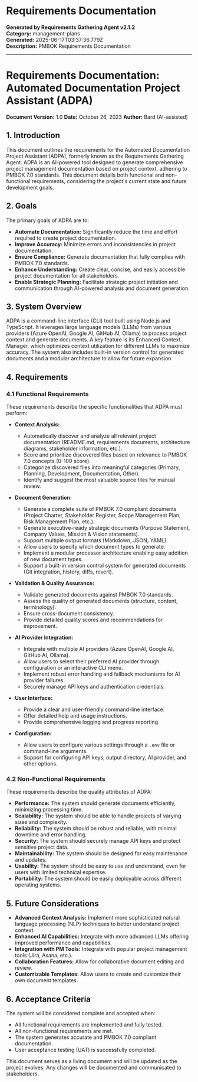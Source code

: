 # Requirements Documentation

**Generated by Requirements Gathering Agent v2.1.2**  
**Category:** management-plans  
**Generated:** 2025-06-17T03:37:36.779Z  
**Description:** PMBOK Requirements Documentation

---

# Requirements Documentation: Automated Documentation Project Assistant (ADPA)

**Document Version:** 1.0
**Date:** October 26, 2023
**Author:**  Bard (AI-assisted)


## 1. Introduction

This document outlines the requirements for the Automated Documentation Project Assistant (ADPA), formerly known as the Requirements Gathering Agent.  ADPA is an AI-powered tool designed to generate comprehensive project management documentation based on project context, adhering to PMBOK 7.0 standards.  This document details both functional and non-functional requirements, considering the project's current state and future development goals.


## 2. Goals

The primary goals of ADPA are to:

* **Automate Documentation:** Significantly reduce the time and effort required to create project documentation.
* **Improve Accuracy:** Minimize errors and inconsistencies in project documentation.
* **Ensure Compliance:** Generate documentation that fully complies with PMBOK 7.0 standards.
* **Enhance Understanding:** Create clear, concise, and easily accessible project documentation for all stakeholders.
* **Enable Strategic Planning:** Facilitate strategic project initiation and communication through AI-powered analysis and document generation.


## 3. System Overview

ADPA is a command-line interface (CLI) tool built using Node.js and TypeScript. It leverages large language models (LLMs) from various providers (Azure OpenAI, Google AI, GitHub AI, Ollama) to process project context and generate documents.  A key feature is its Enhanced Context Manager, which optimizes context utilization for different LLMs to maximize accuracy.  The system also includes built-in version control for generated documents and a modular architecture to allow for future expansion.


## 4. Requirements

### 4.1 Functional Requirements

These requirements describe the specific functionalities that ADPA must perform:

* **Context Analysis:**
    * Automatically discover and analyze all relevant project documentation (README.md, requirements documents, architecture diagrams, stakeholder information, etc.).
    * Score and prioritize discovered files based on relevance to PMBOK 7.0 concepts (0-100 score).
    * Categorize discovered files into meaningful categories (Primary, Planning, Development, Documentation, Other).
    * Identify and suggest the most valuable source files for manual review.

* **Document Generation:**
    * Generate a complete suite of PMBOK 7.0 compliant documents (Project Charter, Stakeholder Register, Scope Management Plan, Risk Management Plan, etc.).
    * Generate executive-ready strategic documents (Purpose Statement, Company Values, Mission & Vision statements).
    * Support multiple output formats (Markdown, JSON, YAML).
    * Allow users to specify which document types to generate.
    * Implement a modular processor architecture enabling easy addition of new document types.
    * Support a built-in version control system for generated documents (Git integration, history, diffs, revert).

* **Validation & Quality Assurance:**
    * Validate generated documents against PMBOK 7.0 standards.
    * Assess the quality of generated documents (structure, content, terminology).
    * Ensure cross-document consistency.
    * Provide detailed quality scores and recommendations for improvement.

* **AI Provider Integration:**
    * Integrate with multiple AI providers (Azure OpenAI, Google AI, GitHub AI, Ollama).
    * Allow users to select their preferred AI provider through configuration or an interactive CLI menu.
    * Implement robust error handling and fallback mechanisms for AI provider failures.
    * Securely manage API keys and authentication credentials.

* **User Interface:**
    * Provide a clear and user-friendly command-line interface.
    * Offer detailed help and usage instructions.
    * Provide comprehensive logging and progress reporting.

* **Configuration:**
    * Allow users to configure various settings through a `.env` file or command-line arguments.
    * Support for configuring API keys, output directory, AI provider, and other options.


### 4.2 Non-Functional Requirements

These requirements describe the quality attributes of ADPA:

* **Performance:** The system should generate documents efficiently, minimizing processing time.
* **Scalability:** The system should be able to handle projects of varying sizes and complexity.
* **Reliability:** The system should be robust and reliable, with minimal downtime and error handling.
* **Security:** The system should securely manage API keys and protect sensitive project data.
* **Maintainability:** The system should be designed for easy maintenance and updates.
* **Usability:** The system should be easy to use and understand, even for users with limited technical expertise.
* **Portability:** The system should be easily deployable across different operating systems.


## 5. Future Considerations

* **Advanced Context Analysis:**  Implement more sophisticated natural language processing (NLP) techniques to better understand project context.
* **Enhanced AI Capabilities:** Integrate with more advanced LLMs offering improved performance and capabilities.
* **Integration with PM Tools:** Integrate with popular project management tools (Jira, Asana, etc.).
* **Collaboration Features:**  Allow for collaborative document editing and review.
* **Customizable Templates:** Allow users to create and customize their own document templates.


## 6. Acceptance Criteria

The system will be considered complete and accepted when:

* All functional requirements are implemented and fully tested.
* All non-functional requirements are met.
* The system generates accurate and PMBOK 7.0 compliant documentation.
* User acceptance testing (UAT) is successfully completed.


This document serves as a living document and will be updated as the project evolves.  Any changes will be documented and communicated to stakeholders.
